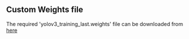 ## Custom Weights file
The required 'yolov3_training_last.weights' file can be downloaded from [here](https://drive.google.com/drive/folders/1tj_ZIiBIhX-if3bXP0EKHowv6A2QYEqy?usp=share_link)
